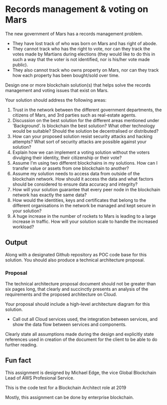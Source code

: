 # Records management & voting on Mars
The new government of Mars has a records management problem. 
- They have lost track of who was born on Mars and has right of abode.
- They cannot track who has the right to vote, nor can they track the votes made by Martians during elections (they would like to do this in such a way that the voter is not identified, nor is his/her vote made public).
- They also cannot track who owns property on Mars, nor can they track how each property has been bought/sold over time.

Design one or more blockchain solution(s) that helps solve the records management and voting issues that exist on Mars.

Your solution should address the following areas:
1. Trust in the network between the different government departments, the citizens of
Mars, and 3rd parties such as real-estate agents.
2. Discussion on the best solution for the different areas mentioned under 'Background'.
Is blockchain the best solution? What other technology would be suitable? Should the
solution be decentralised or distributed?
3. How can your proposed solution resist security attacks and hacking attempts? What
sort of security attacks are possible against your solution?
4. Explain how we can implement a voting solution without the voters divulging their
identity, their citizenship or their vote?
5. Assume I'm using two different blockchains in my solutions. How can I transfer value
or assets from one blockchain to another?
6. Assume my solution needs to access data from outside of the blockchain network.
How should it access the data and what factors should be considered to ensure data
accuracy and integrity?
7. How will your solution guarantee that every peer node in the blockchain network has
exactly the same data?
8. How would the identities, keys and certificates that belong to the different
organisations in the network be managed and kept secure in your solution?
9. A huge increase in the number of rockets to Mars is leading to a large increase in
traffic. How will your solution scale to handle the increased workload?

## Output
Along with a designated Github repository as POC code base for this solution. You should also produce a technical architecture proposal.
### Proposal
The technical architecture proposal document should not be greater than six pages long, that clearly and succinctly presents an analysis of the requirements and the proposed architecture on Cloud.

Your proposal should include a high-level architecture diagram for this solution. 
- Call out all Cloud services used, the integration between services, and show the data flow between services and components.

Clearly state all assumptions made during the design and explicitly state references used in creation of the document for the client to be able to do further reading.


## Fun fact
This assignment is designed by Michael Edge, the vice Global Blockchain Lead of AWS Profesional Service. 

This is the code test for a Blockchain Architect role at 2019

Mostly, this assignment can be done by enterprise blockchain.
